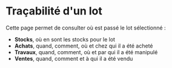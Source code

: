 # Traçabilité d'un lot 

Cette page permet de consulter où est passé le lot sélectionné :

* **Stocks**, où en sont les stocks pour le lot
* **Achats**,  quand, comment, où et chez qui il a été acheté
* **Travaux**, quand, comment, où et par qui il a été manipulé
* **Ventes**, quand, comment et à qui il a été vendu
